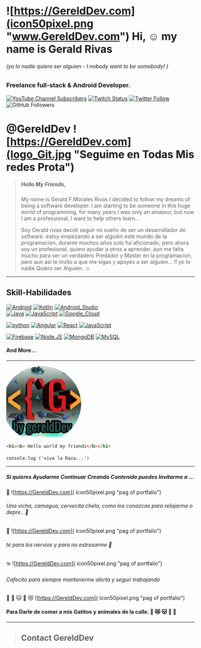 # ![https://GereldDev.com](icon50pixel.png "www.GereldDev.com")  Hi, :relaxed: my name is  Gerald Rivas  
###### (yo lo nadie quiero ser alguien - I nobody want to be somebody! )
### Freelance full-stack  & Android Developer.

[![YouTube Channel Subscribers](https://img.shields.io/youtube/channel/subscribers/UCxPD7bsocoAMq8Dj18kmGyQ?style=social)](https://www.youtube.com/channel/UCFZW1lPhLxgzcwfleSL3_eA)
[![Twitch Status](https://img.shields.io/twitch/status/gerelddev?style=social)](https://twitch.com/gerelddev)
[![Twitter Follow](https://img.shields.io/twitter/follow/gereldev?style=social)](https://twitter.com/gerelddev)
![GitHub Followers](https://img.shields.io/github/followers/GereldDev?style=social)



  
#  @GereldDev ![https://GereldDev.com](logo_Git.jpg "Seguime en Todas Mis redes Prota")


>  ##### Hello  My Friends, 
>  My name is Gerald F.Morales Rivas I decided to follow my dreams of being a software developer. I am starting to be someone in this huge world of programming, for many years I was only an amateur, but now I am a professional, I want to help others learn...
>  
> Soy Gerald rivas decidi seguir mi sueño de ser un desarrollador de software. estoy empezando a ser alguien este mundo de la programacion, durante muchos años solo fui aficionado, pero ahora soy un profesional, quiero ayudar a otros a aprender.
>  aun me falta mucho para ser un verdadero Predador y Master en la programacion, pero aun asi te invito a que me sigas y apoyes a ser alguien...
!! yo lo nadie Quiero ser Alguien. :relaxed:



---
## Skill-Habilidades

[![Android](https://img.shields.io/badge/Android-3DDC84?style=for-the-badge&logo=android&logoColor=white&labelColor=101010)]()
[![Kotlin](https://img.shields.io/badge/Kotlin-0095D5?style=for-the-badge&logo=kotlin&logoColor=white&labelColor=101010)]()
[![Android_Studio](https://img.shields.io/badge/Android_Studio-3DDC84?style=for-the-badge&logo=android-studio&logoColor=white&labelColor=101010)]()
</br>
[![Java](https://img.shields.io/badge/java-007396?style=for-the-badge&logo=java&logoColor=white&labelColor=101010)]()
[![JavaScript](https://img.shields.io/badge/JavaScript-F7DF1E?style=for-the-badge&logo=javascript&logoColor=white&labelColor=101010)]()  [![Google_Cloud](https://img.shields.io/badge/Google_Cloud-4285F4?style=for-the-badge&logo=googlecloud&logoColor=white&labelColor=101010)]()
</br>

[![python](https://img.shields.io/badge/python-3DDC84?style=for-the-badge&logo=&logoColor=white&labelColor=1201010)]()
[![Angular](https://img.shields.io/badge/Angular-004695D5?style=for-the-badge&logo=r=white&labelColor=101010)]()
[![React](https://img.shields.io/badge/React.js-3DDC84?style=for-the-badge&logo=python-studio&logoColor=white&labelColor=101010)]() [![JavaScript](https://img.shields.io/badge/.net-F7DF1E?style=for-the-badge&logo==white&labelColor=101010)]()
</br>

[![Firebase](https://img.shields.io/badge/Firebase-FFCA28?style=for-the-badge&logo=firebase&logoColor=white&labelColor=101010)]()
[![Node.JS](https://img.shields.io/badge/Node.JS-339933?style=for-the-badge&logo=node.js&logoColor=white&labelColor=101010)]()
[![MongoDB](https://img.shields.io/badge/MongoDB-47A248?style=for-the-badge&logo=mongodb&logoColor=white&labelColor=101010)]()
[![MySQL](https://img.shields.io/badge/MySQL-4479A1?style=for-the-badge&logo=mysql&logoColor=white&labelColor=101010)]()
</br>

#### And More...

--- 

![test img ](log.png "Logo de mi Red Social")

```Html 
<h1><b> Hello world my friends</b></h1>

```
`console.log ('viva la Raza...')`


----------------------------------
##### Si quieres Ayudarme  Continuar Creando Contenido puedes Invitarme a ...

:beer: ![https://GereldDev.com]( icon50pixel.png "pag of portfalio")
 ###### Una vicha, camagua, cervecita chela, como los conozcas para relajarme o depre.. :beer: 

:tea: ![https://GereldDev.com]( icon50pixel.png "pag of portfalio")
######  té para los nervios y para no estresarme :tea: 

:coffee: ![https://GereldDev.com]( icon50pixel.png "pag of portfalio")
######  Cafecito para siempre mantenerme alerta y seguir trabajando

:ramen: :rabbit: :kissing_cat: :dog: :heart_eyes_cat: ![https://GereldDev.com]( icon50pixel.png "pag of portfalio")
#### Para Darle de comer a mis Gatitos y animales de la calle. :ramen: :heart_eyes_cat: :kissing_cat: :dog: :rabbit:


--------------------------------
>## Contact GereldDev 


<!---
GereldDev/GereldDev is a ✨ special ✨ repository because its `README.md` (this file) appears on your GitHub profile.
You can click the Preview link to take a look at your changes.
--->
